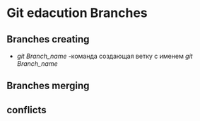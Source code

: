 # Git edacution Branches

## Branches creating

* *git Branch_name* -команда создающая ветку с именем *git Branch_name*

## Branches merging

## conflicts